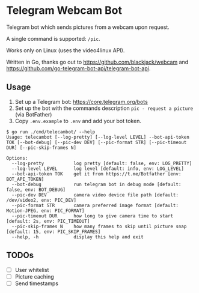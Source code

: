 # Telegram Webcam Bot

Telegram bot which sends pictures from a webcam upon request.

A single command is supported: `/pic`.

Works only on Linux (uses the video4linux API).

Written in Go, thanks go out to <https://github.com/blackjack/webcam> and <https://github.com/go-telegram-bot-api/telegram-bot-api>.

## Usage

1. Set up a Telegram bot: <https://core.telegram.org/bots>
2. Set up the bot with the commands description `pic - request a picture` (via BotFather)
3. Copy `.env.example` to `.env` and add your bot token.

```
$ go run ./cmd/telecambot/ --help
Usage: telecambot [--log-pretty] [--log-level LEVEL] --bot-api-token TOK [--bot-debug] [--pic-dev DEV] [--pic-format STR] [--pic-timeout DUR] [--pic-skip-frames N]

Options:
  --log-pretty           log pretty [default: false, env: LOG_PRETTY]
  --log-level LEVEL      log level [default: info, env: LOG_LEVEL]
  --bot-api-token TOK    get it from https://t.me/Botfather [env: BOT_API_TOKEN]
  --bot-debug            run telegram bot in debug mode [default: false, env: BOT_DEBUG]
  --pic-dev DEV          camera video device file path [default: /dev/video2, env: PIC_DEV]
  --pic-format STR       camera preferred image format [default: Motion-JPEG, env: PIC_FORMAT]
  --pic-timeout DUR      how long to give camera time to start [default: 2s, env: PIC_TIMEOUT]
  --pic-skip-frames N    how many frames to skip until picture snap [default: 15, env: PIC_SKIP_FRAMES]
  --help, -h             display this help and exit
```

## TODOs

- [ ] User whitelist
- [ ] Picture caching
- [ ] Send timestamps
